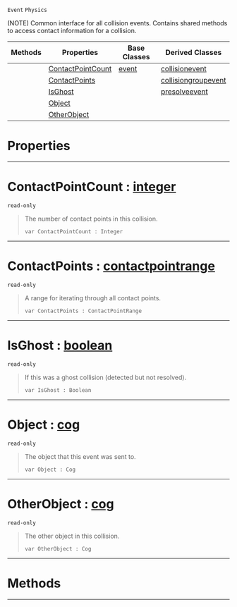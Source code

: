  `Event` `Physics`



(NOTE) Common interface for all collision events. Contains shared methods to access contact information for a collision.

|Methods|Properties|Base Classes|Derived Classes|
|---|---|---|---|
| |[ ContactPointCount](https://github.com/zeroengineteam/ZeroDocs/blob/master/code_reference/class_reference/basecollisionevent.markdown#contactpointcount-zero-e)|[event](https://github.com/zeroengineteam/ZeroDocs/blob/master/code_reference/class_reference/event.markdown)|[collisionevent](https://github.com/zeroengineteam/ZeroDocs/blob/master/code_reference/class_reference/collisionevent.markdown)|
| |[ ContactPoints](https://github.com/zeroengineteam/ZeroDocs/blob/master/code_reference/class_reference/basecollisionevent.markdown#contactpoints-zero-engin)| |[collisiongroupevent](https://github.com/zeroengineteam/ZeroDocs/blob/master/code_reference/class_reference/collisiongroupevent.markdown)|
| |[ IsGhost](https://github.com/zeroengineteam/ZeroDocs/blob/master/code_reference/class_reference/basecollisionevent.markdown#isghost-zero-engine-docu)| |[presolveevent](https://github.com/zeroengineteam/ZeroDocs/blob/master/code_reference/class_reference/presolveevent.markdown)|
| |[ Object](https://github.com/zeroengineteam/ZeroDocs/blob/master/code_reference/class_reference/basecollisionevent.markdown#object-zero-engine-docum)| | |
| |[ OtherObject](https://github.com/zeroengineteam/ZeroDocs/blob/master/code_reference/class_reference/basecollisionevent.markdown#otherobject-zero-engine)| | |


 #  Properties


---  
 #  ContactPointCount : [integer](https://github.com/zeroengineteam/ZeroDocs/blob/master/code_reference/zilch_base_types/integer.markdown)

 `read-only`

> The number of contact points in this collision.
> ``` lang=cpp, name=Zilch
> var ContactPointCount : Integer


---  
 #  ContactPoints : [contactpointrange](https://github.com/zeroengineteam/ZeroDocs/blob/master/code_reference/class_reference/contactpointrange.markdown)

 `read-only`

> A range for iterating through all contact points.
> ``` lang=cpp, name=Zilch
> var ContactPoints : ContactPointRange


---  
 #  IsGhost : [boolean](https://github.com/zeroengineteam/ZeroDocs/blob/master/code_reference/zilch_base_types/boolean.markdown)

 `read-only`

> If this was a ghost collision (detected but not resolved).
> ``` lang=cpp, name=Zilch
> var IsGhost : Boolean


---  
 #  Object : [cog](https://github.com/zeroengineteam/ZeroDocs/blob/master/code_reference/class_reference/cog.markdown)

 `read-only`

> The object that this event was sent to.
> ``` lang=cpp, name=Zilch
> var Object : Cog


---  
 #  OtherObject : [cog](https://github.com/zeroengineteam/ZeroDocs/blob/master/code_reference/class_reference/cog.markdown)

 `read-only`

> The other object in this collision.
> ``` lang=cpp, name=Zilch
> var OtherObject : Cog


---  
 #  Methods


---  
 

 